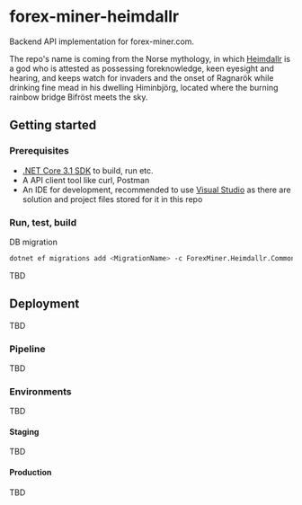 # forex-miner-heimdallr

Backend API implementation for forex-miner.com. 

The repo's name is coming from the Norse mythology, in which [Heimdallr](https://en.wikipedia.org/wiki/Heimdallr) is a god who is attested as possessing foreknowledge, keen eyesight and hearing, and keeps watch for invaders and the onset of Ragnarök while drinking fine mead in his dwelling Himinbjörg, located where the burning rainbow bridge Bifröst meets the sky.

## Getting started

### Prerequisites

- [.NET Core 3.1 SDK](https://dotnet.microsoft.com/download) to build, run etc.
- A API client tool like curl, Postman
- An IDE for development, recommended to use [Visual Studio](https://visualstudio.microsoft.com) as there are solution and project files stored for it in this repo 

### Run, test, build

DB migration

```bash
dotnet ef migrations add <MigrationName> -c ForexMiner.Heimdallr.Common.Data.Database.Context.ForexMinerHeimdallrDbContext -o Database\Migrations -s .\Users\Users.Api -p .\Common\Data
```

TBD

## Deployment

TBD

### Pipeline

TBD

### Environments

TBD

#### Staging

TBD

#### Production

TBD